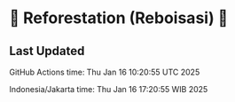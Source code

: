 
# 🌳 Reforestation (Reboisasi) 🌲

## Last Updated

GitHub Actions time: Thu Jan 16 10:20:55 UTC 2025

Indonesia/Jakarta time: Thu Jan 16 17:20:55 WIB 2025
